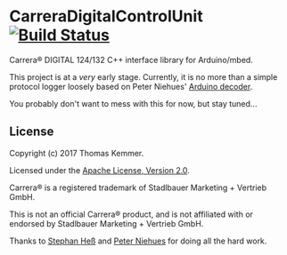 # CarreraDigitalControlUnit  [![Build Status](https://travis-ci.org/tkem/CarreraDigitalControlUnit.svg?branch=master)](https://travis-ci.org/tkem/CarreraDigitalControlUnit/)

Carrera® DIGITAL 124/132 C++ interface library for Arduino/mbed.

This project is at a *very* early stage.  Currently, it is no more
than a simple protocol logger loosely based on Peter Niehues' [Arduino
decoder](http://www.wasserstoffe.de/carrera-hacks/protocol-decode/index.html).

You probably don't want to mess with this for now, but stay tuned...


## License

Copyright (c) 2017 Thomas Kemmer.

Licensed under the [Apache License, Version
2.0](http://www.apache.org/licenses/LICENSE-2.0).

Carrera® is a registered trademark of Stadlbauer Marketing + Vertrieb
GmbH.

This is not an official Carrera® product, and is not affiliated with
or endorsed by Stadlbauer Marketing + Vertrieb GmbH.

Thanks to [Stephan Heß](http://www.slotbaer.de/) and [Peter
Niehues](http://www.wasserstoffe.de/carrera-hacks/) for doing all the
hard work.
